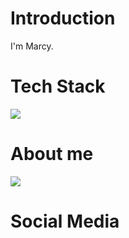 # Introduction

I'm Marcy.

# Tech Stack

![](https://skillicons.dev/icons?i=go,python,docker,k8s,aws,googlecloud,github,vscode,mysql,postgres,redis,elasticsearch,html,css,js)

# About me

![](https://github-readme-stats.vercel.app/api/top-langs?username=marcy-t&show_icons=true&locale=en&layout=compact)

# Social Media


